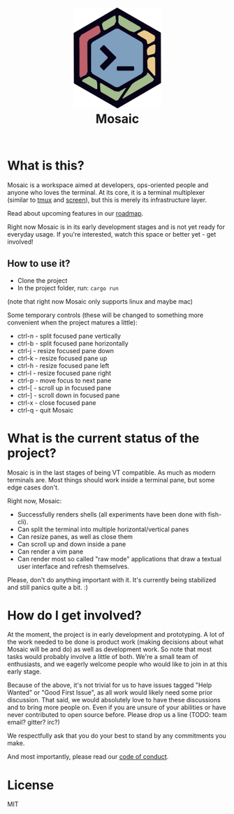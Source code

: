 <h1 align="center">
  <br>
  <img src="mosaic-logo-hexagon.png" alt="logo" width="200">
  <br>
  Mosaic
  <br>
  <br>
</h1>

# What is this?

Mosaic is a workspace aimed at developers, ops-oriented people and anyone who loves the terminal.
At its core, it is a terminal multiplexer (similar to [tmux](https://github.com/tmux/tmux) and [screen](https://www.gnu.org/software/screen/)), but this is merely its infrastructure layer.

Read about upcoming features in our [roadmap](roadmap.md).

Right now Mosaic is in its early development stages and is not yet ready for everyday usage.
If you're interested, watch this space or better yet - get involved!

## How to use it?
* Clone the project
* In the project folder, run: `cargo run`

(note that right now Mosaic only supports linux and maybe mac)

Some temporary controls (these will be changed to something more convenient when the project matures a little):
  * ctrl-n - split focused pane vertically
  * ctrl-b - split focused pane horizontally
  * ctrl-j - resize focused pane down
  * ctrl-k - resize focused pane up 
  * ctrl-h - resize focused pane left
  * ctrl-l - resize focused pane right
  * ctrl-p - move focus to next pane
  * ctrl-[ - scroll up in focused pane
  * ctrl-] - scroll down in focused pane
  * ctrl-x - close focused pane
  * ctrl-q - quit Mosaic

# What is the current status of the project?

Mosaic is in the last stages of being VT compatible. As much as modern terminals are.
Most things should work inside a terminal pane, but some edge cases don't.

Right now, Mosaic:
  * Successfully renders shells (all experiments have been done with fish-cli).
  * Can split the terminal into multiple horizontal/vertical panes
  * Can resize panes, as well as close them
  * Can scroll up and down inside a pane
  * Can render a vim pane
  * Can render most so called "raw mode" applications that draw a textual user interface and refresh themselves.

Please, don't do anything important with it. It's currently being stabilized and still panics quite a bit. :)

# How do I get involved?

At the moment, the project is in early development and prototyping.
A lot of the work needed to be done is product work (making decisions about what Mosaic will be and do) as well as development work. So note that most tasks would probably involve a little of both.
We're a small team of enthusiasts, and we eagerly welcome people who would like to join in at this early stage.

Because of the above, it's not trivial for us to have issues tagged "Help Wanted" or "Good First Issue", as all work would likely need some prior discussion.
That said, we would absolutely love to have these discussions and to bring more people on. Even if you are unsure of your abilities or have never contributed to open source before.
Please drop us a line (TODO: team email? gitter? irc?)

We respectfully ask that you do your best to stand by any commitments you make.

And most importantly, please read our [code of conduct](CODE_OF_CONDUCT.md).

# License

MIT

